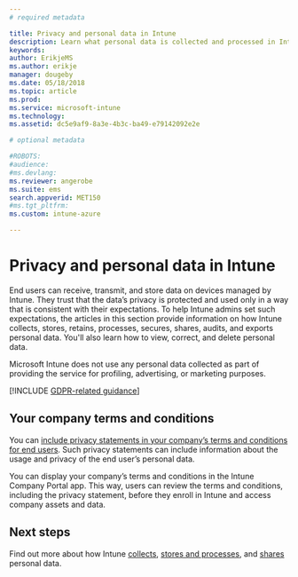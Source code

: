 ```yaml
---
# required metadata

title: Privacy and personal data in Intune
description: Learn what personal data is collected and processed in Intune.
keywords:
author: ErikjeMS
ms.author: erikje
manager: dougeby
ms.date: 05/18/2018
ms.topic: article
ms.prod:
ms.service: microsoft-intune
ms.technology:
ms.assetid: dc5e9af9-8a3e-4b3c-ba49-e79142092e2e

# optional metadata

#ROBOTS:
#audience:
#ms.devlang:
ms.reviewer: angerobe
ms.suite: ems
search.appverid: MET150
#ms.tgt_pltfrm:
ms.custom: intune-azure

---
```



# Privacy and personal data in Intune

End users can receive, transmit, and store data on devices managed by Intune. They trust that the data’s privacy is protected and used only in a way that is consistent with their expectations. To help Intune admins set such expectations, the articles in this section provide information on how Intune collects, stores, retains, processes, secures, shares, audits, and exports personal data. You'll also learn how to view, correct, and delete personal data.

Microsoft Intune does not use any personal data collected as part of providing the service for profiling, advertising, or marketing purposes.

[!INCLUDE [GDPR-related guidance](./includes/gdpr-dsr-and-stp-note.md)]

## Your company terms and conditions

You can [include privacy statements in your company’s terms and conditions for end users](company-portal-app.md). Such privacy statements can include information about the usage and privacy of the end user’s personal data.

You can display your company’s terms and conditions in the Intune Company Portal app. This way, users can review the terms and conditions, including the privacy statement, before they enroll in Intune and access company assets and data.

## Next steps

Find out more about how Intune [collects](privacy-data-collect.md), [stores and processes](privacy-data-store-process.md), and [shares](privacy-data-secure-share.md) personal data. 